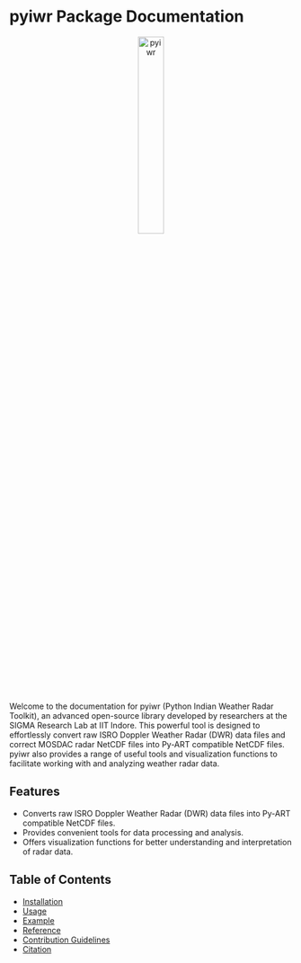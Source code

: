 # pyiwr Package Documentation
<p align="center">
  <img src="https://github.com/nitigsingh/pyiwr/blob/main/pyiwr.png" alt="pyiwr" width="30%">
</p>

Welcome to the documentation for pyiwr (Python Indian Weather Radar Toolkit), an advanced open-source library developed by researchers at the SIGMA Research Lab at IIT Indore. This powerful tool is designed to effortlessly convert raw ISRO Doppler Weather Radar (DWR) data files and correct MOSDAC radar NetCDF files into Py-ART compatible NetCDF files. pyiwr also provides a range of useful tools and visualization functions to facilitate working with and analyzing weather radar data.

## Features

- Converts raw ISRO Doppler Weather Radar (DWR) data files into Py-ART compatible NetCDF files.
- Provides convenient tools for data processing and analysis.
- Offers visualization functions for better understanding and interpretation of radar data.

## Table of Contents
- [Installation](installation.md)
- [Usage](usage.md)
- [Example](example.md)
- [Reference](Reference.md)
- [Contribution Guidelines](contribution.md)
- [Citation](citation.md)


